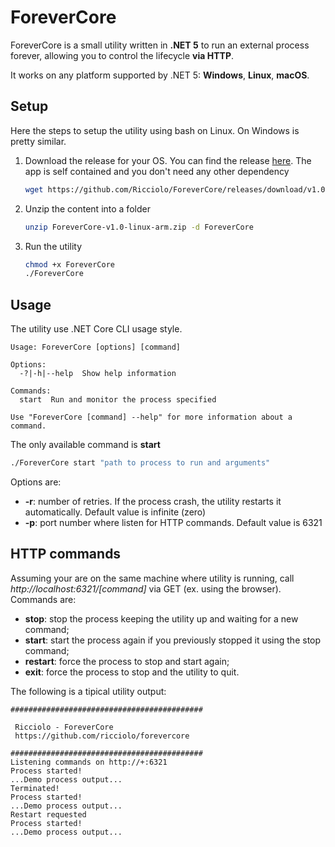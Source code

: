 # ForeverCore
ForeverCore is a small utility written in **.NET 5** to run an external process forever, allowing you to control the lifecycle **via HTTP**.

It works on any platform supported by .NET 5: **Windows**, **Linux**, **macOS**.

## Setup
Here the steps to setup the utility using bash on Linux. On Windows is pretty similar.
1. Download the release for your OS. You can find the release [here](https://github.com/Ricciolo/ForeverCore/releases/). The app is self contained and you don't need any other dependency
   ```bash
   wget https://github.com/Ricciolo/ForeverCore/releases/download/v1.0-alpha/ForeverCore-v1.0-linux-arm.zip
   ```
2. Unzip the content into a folder
   ```bash
   unzip ForeverCore-v1.0-linux-arm.zip -d ForeverCore
   ```
3. Run the utility
   ```bash
   chmod +x ForeverCore
   ./ForeverCore
   ```
## Usage
The utility use .NET Core CLI usage style.
```
Usage: ForeverCore [options] [command]

Options:
  -?|-h|--help  Show help information

Commands:
  start  Run and monitor the process specified

Use "ForeverCore [command] --help" for more information about a command.
```
The only available command is **start**
```bash
./ForeverCore start "path to process to run and arguments"
```
Options are:
* **-r**: number of retries. If the process crash, the utility restarts it automatically. Default value is infinite (zero)
* **-p**: port number where listen for HTTP commands. Default value is 6321
## HTTP commands
Assuming your are on the same machine where utility is running, call *http://localhost:6321/[command]* via GET (ex. using the browser). Commands are:
* **stop**: stop the process keeping the utility up and waiting for a new command;
* **start**: start the process again if you previously stopped it using the stop command;
* **restart**: force the process to stop and start again;
* **exit**: force the process to stop and the utility to quit.

The following is a tipical utility output:
```
###########################################

 Ricciolo - ForeverCore
 https://github.com/ricciolo/forevercore

###########################################
Listening commands on http://+:6321
Process started!
...Demo process output...
Terminated!
Process started!
...Demo process output...
Restart requested
Process started!
...Demo process output...
```
